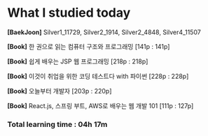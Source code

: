 <h1>What I studied today</h1>

<strong>[BaekJoon]</strong> Silver1_11729, Silver2_1914, Silver2_4848, Silver4_11507

<strong>[Book]</strong> 한 권으로 읽는 컴퓨터 구조와 프로그래밍 [141p : 141p]

<strong>[Book]</strong> 쉽게 배우는 JSP 웹 프로그래밍 [218p : 218p]

<strong>[Book]</strong> 이것이 취업을 위한 코딩 테스트다 with 파이썬 [228p : 228p]

<strong>[Book]</strong> 오늘부터 개발자 [203p : 220p]

<strong>[Book]</strong> React.js, 스프링 부트, AWS로 배우는 웹 개발 101 [111p : 127p]

<h3>Total learning time : 04h 17m</h3>